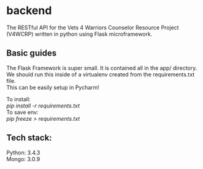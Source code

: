 # backend
The RESTful API for the Vets 4 Warriors Counselor Resource Project (V4WCRP) written in python using Flask microframework.


## Basic guides  
The Flask Framework is super small. It is contained all in the app/ directory. We should run this inside of a virtualenv
created from the requirements.txt file.  
This can be easily setup in Pycharm!  

To install:  
*pip install -r requirements.txt*  
To save env:  
*pip freeze > requirements.txt*


## Tech stack:  
Python: 3.4.3  
Mongo: 3.0.9